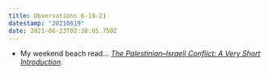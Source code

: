 ```yaml
---
title: Observations 6-19-21
datestamp: "20210619"
date: 2021-06-23T02:38:05.750Z
---
```

- My weekend beach read… *[The Palestinian–Israeli Conflict: A Very Short Introduction](https://www.veryshortintroductions.com/view/10.1093/actrade/9780199603930.001.0001/actrade-9780199603930)*.